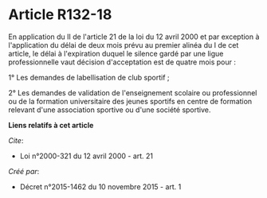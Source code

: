 # Article R132-18

En application du II de l'article 21 de la loi du 12 avril 2000 et par exception à l'application du délai de deux mois prévu
au premier alinéa du I de cet article, le délai à l'expiration duquel le silence gardé par une ligue professionnelle vaut
décision d'acceptation est de quatre mois pour : 

1° Les demandes de labellisation de club sportif ; 

2° Les demandes de validation de l'enseignement scolaire ou professionnel ou de la formation universitaire des jeunes
sportifs en centre de formation relevant d'une association sportive ou d'une société sportive.

**Liens relatifs à cet article**

_Cite_:

  - Loi n°2000-321 du 12 avril 2000 - art. 21

_Créé par_:

  - Décret n°2015-1462 du 10 novembre 2015 - art. 1
